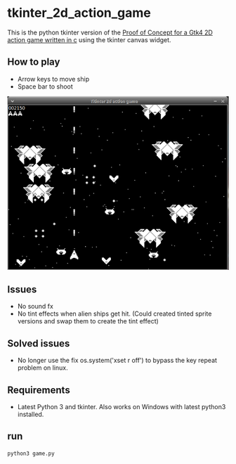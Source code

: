 # tkinter_2d_action_game

This is the python tkinter version of the [Proof of Concept for a Gtk4 2D action game written in c](https://github.com/lavalfils/poc_gtk4_2D_action_game) using the tkinter canvas widget.

## How to play

* Arrow keys to move ship
* Space bar to shoot

![Screenshot](screenshot.png)

## Issues

* No sound fx
* No tint effects when alien ships get hit. (Could created tinted sprite versions and swap them to create the tint effect)

## Solved issues

* No longer use the fix os.system('xset r off') to bypass the key repeat problem on linux.

## Requirements

* Latest Python 3 and tkinter. Also works on Windows with latest python3 installed.

## run
```
python3 game.py
```
